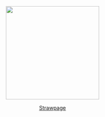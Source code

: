 <div align="center"> <img src="https://media.discordapp.net/attachments/1416869156762030125/1426480638621650984/2025_10_11_06h_Kleki.png?ex=68f49b9e&is=68f34a1e&hm=05e4dd83c1db3eeec33115e15d8e6de5a5a874b3ae541c9f1bf2dab7f7348aa2&=&format=webp&quality=lossless&width=1256&height=1054" width="250"> </div> <div align="center">   
 
 [Strawpage](https://radionews.straw.page/)
 
 ‎ ‎ 




